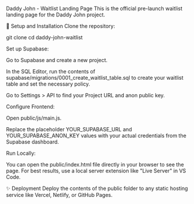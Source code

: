 Daddy John - Waitlist Landing Page
This is the official pre-launch waitlist landing page for the Daddy John project.

🚀 Setup and Installation
Clone the repository:

git clone <your-repo-url>
cd daddy-john-waitlist

Set up Supabase:

Go to Supabase and create a new project.

In the SQL Editor, run the contents of supabase/migrations/0001_create_waitlist_table.sql to create your waitlist table and set the necessary policy.

Go to Settings > API to find your Project URL and anon public key.

Configure Frontend:

Open public/js/main.js.

Replace the placeholder YOUR_SUPABASE_URL and YOUR_SUPABASE_ANON_KEY values with your actual credentials from the Supabase dashboard.

Run Locally:

You can open the public/index.html file directly in your browser to see the page. For best results, use a local server extension like "Live Server" in VS Code.

✨ Deployment
Deploy the contents of the public folder to any static hosting service like Vercel, Netlify, or GitHub Pages.